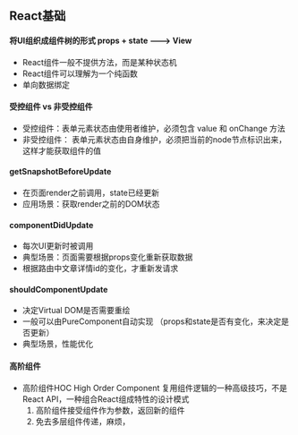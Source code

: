 ## React基础

#### 将UI组织成组件树的形式 props + state ---> View
* React组件一般不提供方法，而是某种状态机
* React组件可以理解为一个纯函数
* 单向数据绑定

#### 受控组件 vs 非受控组件
* 受控组件：表单元素状态由使用者维护，必须包含 value 和 onChange 方法
* 非受控组件： 表单元素状态由自身维护，必须把当前的node节点标识出来，这样才能获取组件的值

#### getSnapshotBeforeUpdate 
* 在页面render之前调用，state已经更新
* 应用场景：获取render之前的DOM状态

#### componentDidUpdate
* 每次UI更新时被调用
* 典型场景：页面需要根据props变化重新获取数据
* 根据路由中文章详情id的变化，才重新发请求

#### shouldComponentUpdate 
* 决定Virtual DOM是否需要重绘
* 一般可以由PureComponent自动实现 （props和state是否有变化，来决定是否更新）
* 典型场景，性能优化

#### 高阶组件
* 高阶组件HOC High Order Component 复用组件逻辑的一种高级技巧，不是React API，一种组合React组成特性的设计模式
  1. 高阶组件接受组件作为参数，返回新的组件
  2. 免去多层组件传递，麻烦，

